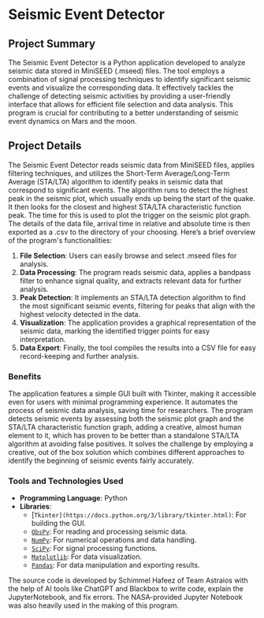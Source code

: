 # Seismic Event Detector

## Project Summary

The Seismic Event Detector is a Python application developed to analyze seismic data stored in MiniSEED (.mseed) files. The tool employs a combination of signal processing techniques to identify significant seismic events and visualize the corresponding data. It effectively tackles the challenge of detecting seismic activities by providing a user-friendly interface that allows for efficient file selection and data analysis. This program is crucial for contributing to a better understanding of seismic event dynamics on Mars and the moon.

## Project Details

The Seismic Event Detector reads seismic data from MiniSEED files, applies filtering techniques, and utilizes the Short-Term Average/Long-Term Average (STA/LTA) algorithm to identify peaks in seismic data that correspond to significant events. The algorithm runs to detect the highest peak in the seismic plot, which usually ends up being the start of the quake. It then looks for the closest and highest STA/LTA characteristic function peak. The time for this is used to plot the trigger on the seismic plot graph. The details of the data file, arrival time in relative and absolute time is then exported as a .csv to the directory of your choosing.  Here’s a brief overview of the program's functionalities:

1. **File Selection**: Users can easily browse and select .mseed files for analysis.
2. **Data Processing**: The program reads seismic data, applies a bandpass filter to enhance signal quality, and extracts relevant data for further analysis.
3. **Peak Detection**: It implements an STA/LTA detection algorithm to find the most significant seismic events, filtering for peaks that align with the highest velocity detected in the data.
4. **Visualization**: The application provides a graphical representation of the seismic data, marking the identified trigger points for easy interpretation.
5. **Data Export**: Finally, the tool compiles the results into a CSV file for easy record-keeping and further analysis.

### Benefits

The application features a simple GUI built with Tkinter, making it accessible even for users with minimal programming experience. It automates the process of seismic data analysis, saving time for researchers. The program detects seismic events by assessing both the seismic plot graph and the STA/LTA characteristic function graph, adding a creative, almost human element to it, which has proven to be better than a standalone STA/LTA algorithm at avoiding false positives. It solves the challenge by employing a creative, out of the box solution which combines different approaches to identify the beginning of seismic events fairly accurately.

### Tools and Technologies Used

- **Programming Language**: Python
- **Libraries**:
  - [`Tkinter](https://docs.python.org/3/library/tkinter.html)`: For building the GUI.
  - [`ObsPy`](https://docs.obspy.org/): For reading and processing seismic data.
  - [`NumPy`](https://numpy.org/): For numerical operations and data handling.
  - [`SciPy`](https://scipy.org/): For signal processing functions.
  - [`Matplotlib`](https://matplotlib.org/): For data visualization.
  - [`Pandas`](https://pandas.pydata.org/): For data manipulation and exporting results.


The source code is developed by Schimmel Hafeez of Team Astraios with the help of AI tools like ChatGPT and Blackbox to write code, explain the JupyterNotebook, and fix errors. The NASA-provided Jupyter Notebook was also heavily used in the making of this program. 

